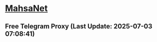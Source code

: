 
# [MahsaNet](https://t.me/mahsa_net)
## Free Telegram Proxy (Last Update: 2025-07-03 07:08:41)

    